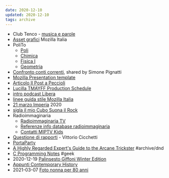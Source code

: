 ```yaml
---
date: 2020-12-10
updated: 2020-12-10
tags: archive
---
```

- Club Tenco - [musica e parole](https://drive.google.com/drive/folders/1KJwG7oXcwr7XSPooRM1RmiJXM-B2BeGb?usp=sharing)
- [Asset grafici](https://drive.google.com/drive/folders/1AUPIGeDjvJPwUsdiYPTOOFw757HBdsFQ?usp=sharing "asset grafici Mozilla Italia") Mozilla Italia
- PoliTo
	- [Poli](https://drive.google.com/drive/folders/0B5tlvNj65NgYeHdOa0dCbWZmNlE?usp=sharing "Shared folder by Andriy Shevchenko")
	- [Chimica](https://drive.google.com/drive/folders/0B-rmoZ3SIwkJT0Y3ZkxPbGlTenc?usp=sharing)
	- [Fisica I](https://drive.google.com/drive/folders/0B-rmoZ3SIwkJdjk4SEdUQkZITjQ?usp=sharing)
	- [Geometria](https://drive.google.com/drive/folders/0B-rmoZ3SIwkJWVhGMHdnSEM4UVk?usp=sharing)
- [Confronto conti correnti](https://docs.google.com/spreadsheets/d/16NJcEnjDEqYuVQLUqmqdj6n1NoJMYQpHjpKAfy6amcg/edit?usp=sharing), shared by Simone Pignatti
- [Mozilla Presentation template](https://docs.google.com/presentation/d/13btxn3z7Mzyi5DgwbbxdFEeA9F4k0KkiK1cr0Dkwrh4/edit?usp=sharing)
- [Articolo Il Post a Peccioli](https://docs.google.com/document/d/1AOdZKfzdnAdW0s1cIFsSBFlwAabBnAJZ9W2M5Cmv7TY/edit?usp=sharing "Tommaso Marmo - Colombia")
- [Lucilla TMAYFF Production Schedule](https://docs.google.com/document/d/1ExchmVs1UaqtR4ElqGzLcYq9DO0Zke3pJnxN2XcA3S0/edit?usp=sharing)
- [intro podcast Libera](https://docs.google.com/document/d/11xbxtZaCWmwJFN30MggBH_Vg42Ad_ciW5UrPNMXf3ic/edit?usp=sharing)
- [linee guida stile Mozilla Italia](https://docs.google.com/document/d/1IuWzMQeeAtq-SATIsvpzgVTdtUwHMFi1I6Cov5v3hH4/edit?usp=sharing)
- [21 marzo Imperia](https://docs.google.com/document/d/1jT3p7A4IkuPLedJ18n8OrG7BBPOuf-vycAYtPBCPDLE/edit?usp=sharing) 2020
- [sigla il mio Cubo Suona il Rock](https://drive.google.com/file/d/1k7sBVXJ_d-u03HIFkqWEYpUegw6UoKAq/view?usp=sharing)
- Radioimmaginaria
	- [Radioimmaginaria TV](https://drive.google.com/drive/folders/1ZSnrTkhQCuYkU2gkwV3VByojHX1K8oVn?usp=sharing)
	- [Referenze info database radioimmaginaria](https://docs.google.com/spreadsheets/d/1FwH_iX9WtHlip_zx-kdE7lY37JiJJWkNc6Hi3mTgEuE/edit?usp=sharing)
	- [Contatti MIPTV Kids](https://docs.google.com/spreadsheets/d/150jjwCpHMvN1phAV8sNGlMV2BZHYxW8y6zW5DLEs3UI/edit)
- [Questione di rapporti](https://drive.google.com/drive/folders/0B_cC05kKsjeKSEx6NDNkWEtpcHc?usp=sharing) - Vittorio Cicchetti
- [PortaParty](https://docs.google.com/forms/d/198Ejcx2JdltEWGtDZLxx5OiqN4Q57FPb_iWbAn_us_8/edit?usp=sharing)
- [A Highly Regarded Expert's Guide to the Arcane Trickster](https://docs.google.com/document/d/1IZBcQbZlN5psPppnuQvOO3xJ5P84tI6UNPiQz5_jEGc/edit?usp=sharing) #archive/dnd
- [C Programming Notes](https://docs.google.com/document/d/1kDGgpIFlDwkQ9a-3id8dAvuz9X5a57GPelyTXOppIcA/edit?usp=sharing) #geek 
- 2020-12-19 [Palinsesto Giffoni Winter Edition](https://docs.google.com/spreadsheets/d/1pzR9_olVBq0bN3yDpngNa50jIOCgX79__gSr0-K0B_8/edit#gid=0)
- [Appunti Contemporary History](https://docs.google.com/document/d/1BxyGvNHITNX9CFrC-CecGoVBJh1F693Xhs-NXIcmQOc/edit)
- 2021-03-07 [Foto nonna per 80 anni](https://drive.google.com/drive/folders/1mlNyF2p3qBCjzJp6OMKaIgBdry0KdNuc?usp=sharing)